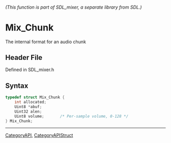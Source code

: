 ###### (This function is part of SDL_mixer, a separate library from SDL.)
# Mix_Chunk

The internal format for an audio chunk

## Header File

Defined in SDL_mixer.h

## Syntax

```c
typedef struct Mix_Chunk {
    int allocated;
    Uint8 *abuf;
    Uint32 alen;
    Uint8 volume;       /* Per-sample volume, 0-128 */
} Mix_Chunk;
```

----
[CategoryAPI](CategoryAPI), [CategoryAPIStruct](CategoryAPIStruct)

